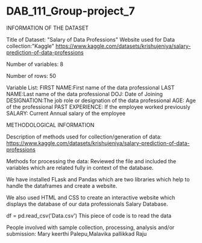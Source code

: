 # DAB_111_Group-project_7


INFORMATION OF THE DATASET

Title of Dataset: "Salary of Data Professions" 
Website used for Data collection:"Kaggle"
https://www.kaggle.com/datasets/krishujeniya/salary-prediction-of-data-professions

Number of variables: 8

Number of rows: 50

Variable List:
FIRST NAME:First name of the data professional
LAST NAME:Last name of the data professional
DOJ: Date of Joining
DESIGNATION:The job role or designation of the data professional
AGE: Age of the professional
PAST EXPERIENCE: If the employee worked previously
SALARY: Current Annual salary of the employee


METHODOLOGICAL INFORMATION

Description of methods used for collection/generation of data: https://www.kaggle.com/datasets/krishujeniya/salary-prediction-of-data-professions

Methods for processing the data: Reviewed the file and included the variables which are related fully in context of the database.

We have installed FLask and Pandas which are two libraries which help to handle the dataframes and create a website.

We also used HTML and CSS to create an interactive website which displays the database of our data professionals Salary Database.


df = pd.read_csv('Data.csv') This piece of code is to read the data 


People involved with sample collection, processing, analysis and/or submission:  Mary keerthi Palepu,Malavika pallikkad Raju


